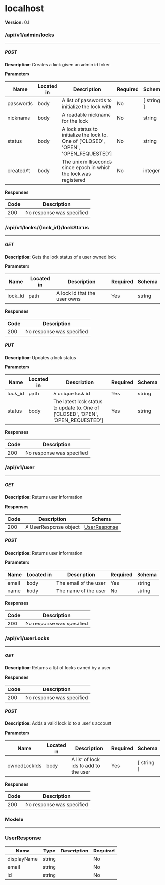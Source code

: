 localhost
=========
**Version:** 0.1

### /api/v1/admin/locks
---
##### ***POST***
**Description:** Creates a lock given an admin id token

**Parameters**

| Name | Located in | Description | Required | Schema |
| ---- | ---------- | ----------- | -------- | ---- |
| passwords | body | A list of passwords to initialize the lock with | No | [ string ] |
| nickname | body | A readable nickname for the lock | No | string |
| status | body | A lock status to initialize the lock to. One of ['CLOSED', 'OPEN', 'OPEN_REQUESTED'] | No | string |
| createdAt | body | The unix milliseconds since epoch in which the lock was registered | No | integer |

**Responses**

| Code | Description |
| ---- | ----------- |
| 200 | No response was specified |

### /api/v1/locks/{lock_id}/lockStatus
---
##### ***GET***
**Description:** Gets the lock status of a user owned lock

**Parameters**

| Name | Located in | Description | Required | Schema |
| ---- | ---------- | ----------- | -------- | ---- |
| lock_id | path | A lock id that the user owns | Yes | string |

**Responses**

| Code | Description |
| ---- | ----------- |
| 200 | No response was specified |

##### ***PUT***
**Description:** Updates a lock status

**Parameters**

| Name | Located in | Description | Required | Schema |
| ---- | ---------- | ----------- | -------- | ---- |
| lock_id | path | A unique lock id | Yes | string |
| status | body | The latest lock status to update to. One of ['CLOSED', 'OPEN', 'OPEN_REQUESTED'] | Yes | string |

**Responses**

| Code | Description |
| ---- | ----------- |
| 200 | No response was specified |

### /api/v1/user
---
##### ***GET***
**Description:** Returns user information

**Responses**

| Code | Description | Schema |
| ---- | ----------- | ------ |
| 200 | A UserResponse object | [UserResponse](#userresponse) |

##### ***POST***
**Description:** Returns user information

**Parameters**

| Name | Located in | Description | Required | Schema |
| ---- | ---------- | ----------- | -------- | ---- |
| email | body | The email of the user | Yes | string |
| name | body | The name of the user | No | string |

**Responses**

| Code | Description |
| ---- | ----------- |
| 200 | No response was specified |

### /api/v1/userLocks
---
##### ***GET***
**Description:** Returns a list of locks owned by a user

**Responses**

| Code | Description |
| ---- | ----------- |
| 200 | No response was specified |

##### ***POST***
**Description:** Adds a valid lock id to a user's account

**Parameters**

| Name | Located in | Description | Required | Schema |
| ---- | ---------- | ----------- | -------- | ---- |
| ownedLockIds | body | A list of lock ids to add to the user | Yes | [ string ] |

**Responses**

| Code | Description |
| ---- | ----------- |
| 200 | No response was specified |

### Models
---

### UserResponse  

| Name | Type | Description | Required |
| ---- | ---- | ----------- | -------- |
| displayName | string |  | No |
| email | string |  | No |
| id | string |  | No |